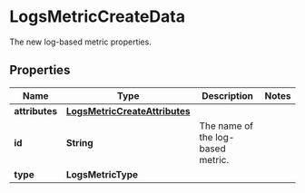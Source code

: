 

# LogsMetricCreateData

The new log-based metric properties.

## Properties

Name | Type | Description | Notes
------------ | ------------- | ------------- | -------------
**attributes** | [**LogsMetricCreateAttributes**](LogsMetricCreateAttributes.md) |  | 
**id** | **String** | The name of the log-based metric. | 
**type** | **LogsMetricType** |  | 



